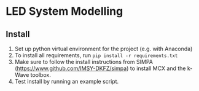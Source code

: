# LED System Modelling

## Install

1. Set up python virtual environment for the project (e.g. with Anaconda)
2. To install all requirements, run `pip install -r requirements.txt`
3. Make sure to follow the install instructions from SIMPA 
   (https://www.github.com/IMSY-DKFZ/simpa) to install MCX and the k-Wave toolbox.
4. Test install by running an example script.